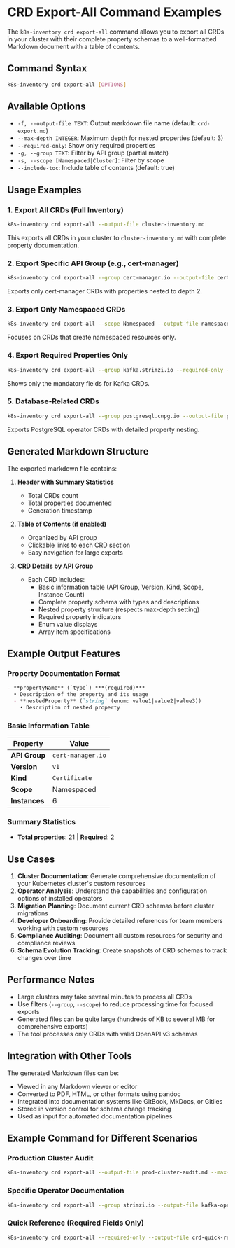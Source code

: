 # CRD Export-All Command Examples

The `k8s-inventory crd export-all` command allows you to export all CRDs in your cluster with their complete property schemas to a well-formatted Markdown document with a table of contents.

## Command Syntax

```bash
k8s-inventory crd export-all [OPTIONS]
```

## Available Options

- `-f, --output-file TEXT`: Output markdown file name (default: `crd-export.md`)
- `--max-depth INTEGER`: Maximum depth for nested properties (default: 3)
- `--required-only`: Show only required properties
- `-g, --group TEXT`: Filter by API group (partial match)
- `-s, --scope [Namespaced|Cluster]`: Filter by scope
- `--include-toc`: Include table of contents (default: true)

## Usage Examples

### 1. Export All CRDs (Full Inventory)

```bash
k8s-inventory crd export-all --output-file cluster-inventory.md
```

This exports all CRDs in your cluster to `cluster-inventory.md` with complete property documentation.

### 2. Export Specific API Group (e.g., cert-manager)

```bash
k8s-inventory crd export-all --group cert-manager.io --output-file cert-manager-crds.md --max-depth 2
```

Exports only cert-manager CRDs with properties nested to depth 2.

### 3. Export Only Namespaced CRDs

```bash
k8s-inventory crd export-all --scope Namespaced --output-file namespaced-crds.md
```

Focuses on CRDs that create namespaced resources only.

### 4. Export Required Properties Only

```bash
k8s-inventory crd export-all --group kafka.strimzi.io --required-only --output-file kafka-required.md
```

Shows only the mandatory fields for Kafka CRDs.

### 5. Database-Related CRDs

```bash
k8s-inventory crd export-all --group postgresql.cnpg.io --output-file postgresql-inventory.md --max-depth 3
```

Exports PostgreSQL operator CRDs with detailed property nesting.

## Generated Markdown Structure

The exported markdown file contains:

1. **Header with Summary Statistics**
   - Total CRDs count
   - Total properties documented
   - Generation timestamp

2. **Table of Contents (if enabled)**
   - Organized by API group
   - Clickable links to each CRD section
   - Easy navigation for large exports

3. **CRD Details by API Group**
   - Each CRD includes:
     - Basic information table (API Group, Version, Kind, Scope, Instance Count)
     - Complete property schema with types and descriptions
     - Nested property structure (respects max-depth setting)
     - Required property indicators
     - Enum value displays
     - Array item specifications

## Example Output Features

### Property Documentation Format

```markdown
- **propertyName** (`type`) ***(required)***
  • Description of the property and its usage
  - **nestedProperty** (`string` (enum: value1|value2|value3))
    • Description of nested property
```

### Basic Information Table

| Property | Value |
|----------|-------|
| **API Group** | `cert-manager.io` |
| **Version** | `v1` |
| **Kind** | `Certificate` |
| **Scope** | Namespaced |
| **Instances** | 6 |

### Summary Statistics

- **Total properties**: 21 | **Required**: 2

## Use Cases

1. **Cluster Documentation**: Generate comprehensive documentation of your Kubernetes cluster's custom resources
2. **Operator Analysis**: Understand the capabilities and configuration options of installed operators
3. **Migration Planning**: Document current CRD schemas before cluster migrations
4. **Developer Onboarding**: Provide detailed references for team members working with custom resources
5. **Compliance Auditing**: Document all custom resources for security and compliance reviews
6. **Schema Evolution Tracking**: Create snapshots of CRD schemas to track changes over time

## Performance Notes

- Large clusters may take several minutes to process all CRDs
- Use filters (`--group`, `--scope`) to reduce processing time for focused exports
- Generated files can be quite large (hundreds of KB to several MB for comprehensive exports)
- The tool processes only CRDs with valid OpenAPI v3 schemas

## Integration with Other Tools

The generated Markdown files can be:
- Viewed in any Markdown viewer or editor
- Converted to PDF, HTML, or other formats using pandoc
- Integrated into documentation systems like GitBook, MkDocs, or Gitiles
- Stored in version control for schema change tracking
- Used as input for automated documentation pipelines

## Example Command for Different Scenarios

### Production Cluster Audit
```bash
k8s-inventory crd export-all --output-file prod-cluster-audit.md --max-depth 2
```

### Specific Operator Documentation
```bash
k8s-inventory crd export-all --group strimzi.io --output-file kafka-operator-docs.md
```

### Quick Reference (Required Fields Only)
```bash
k8s-inventory crd export-all --required-only --output-file crd-quick-reference.md --max-depth 1
```
